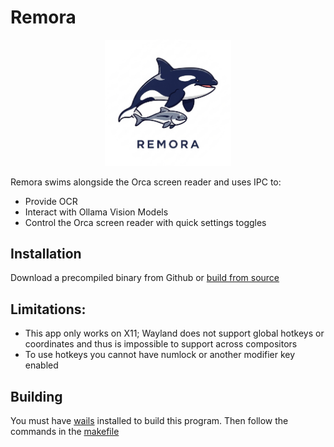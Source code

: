 # Remora 

<p align="center">
  <img src="./docs/remora.png" alt="The Remora Logo; an Orca whale with a fish swimming below it" width="40%"/>
</p>

Remora swims alongside the Orca screen reader and uses IPC to:
- Provide OCR
- Interact with Ollama Vision Models
- Control the Orca screen reader with quick settings toggles

## Installation

Download a precompiled binary from Github or [build from source](#building)

## Limitations: 

- This app only works on X11; Wayland does not support global hotkeys or coordinates and thus is impossible to support across compositors
- To use hotkeys you cannot have numlock or another modifier key enabled

## Building

You must have [wails](https://wails.io/docs/gettingstarted/installation) installed to build this program. Then follow the commands in the [makefile](./makefile)